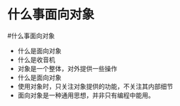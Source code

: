 什么事面向对象
===

#什么事面向对象
- 什么是面向对象 
 - 什么是收音机
 - 对象是一个整体，对外提供一些操作
- 什么是面向对象
 - 使用对象时，只关注对象提供的功能，不关注其内部细节
- 面向对象是一种通用思想，并非只有编程中能用。


